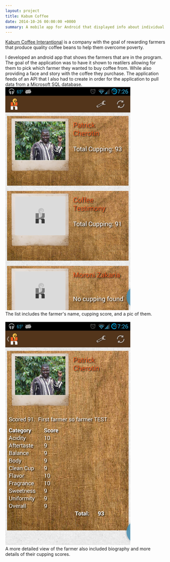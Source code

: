 ```yaml
---
layout: project
title: Kabum Coffee
date: 2014-10-26 00:00:00 +0000
summary: A mobile app for Android that displayed info about individual farmers in Kabum Coffee.
---
```


[Kabum Coffee Interantional](http://kabum.org) is a company with the goal of rewarding farmers that produce quality coffee beans to help them overcome poverty.

I developed an android app that shows the farmers that are in the program. The goal of the application was to have it shown to reatilers allowing for them to pick which farmer they wanted to buy coffee from. While also providing a face and story with the coffee they purchase. The application feeds of an API that I also had to create in order for the application to pull data from a Microsoft SQL database.<br />
<img src="/images/kabumMainScreen.png" /><br />
The list includes the farmer's name, cupping score, and a pic of them.<br /><br />
<img src="/images/kabumFarmerDetailScreen.png" /><br />
A more detailed view of the farmer also included biography and more details of their cupping scores.

